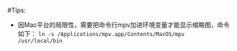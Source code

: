 #Tips:
- 因Mac平台的局限性，需要把命令行mpv加进环境变量才能显示缩略图，命令如下：
`ln -s /Applications/mpv.app/Contents/MacOS/mpv /usr/local/bin`

